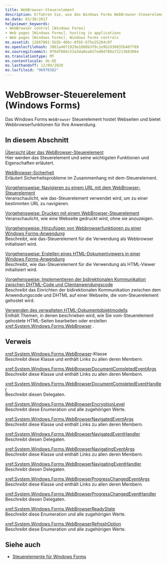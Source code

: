 ```yaml
---
title: WebBrowser-Steuerelement
description: Erfahren Sie, wie das Windows Forms WebBrowser-Steuerelement Webseiten hostet und Webbrowserfunktionen für Ihre Anwendung bereitstellt.
ms.date: 03/30/2017
helpviewer_keywords:
- WebBrowser control [Windows Forms]
- Web pages [Windows Forms], hosting in applications
- Web pages [Windows Forms], Windows Forms controls
ms.assetid: 12667861-5b5b-46bc-8fb5-675e25264c9f
ms.openlocfilehash: 3961a4071929a1688b3f9c1e9b2d30835b487f89
ms.sourcegitcommit: 9f6df084c53a3da0ea657ed0d708a72213683084
ms.translationtype: MT
ms.contentlocale: de-DE
ms.lasthandoff: 12/09/2020
ms.locfileid: "96976582"
---
```

# <a name="webbrowser-control-windows-forms"></a>WebBrowser-Steuerelement (Windows Forms)
Das Windows Forms `WebBrowser` Steuerelement hostet Webseiten und bietet Webbrowserfunktionen für Ihre Anwendung.  
  
## <a name="in-this-section"></a>In diesem Abschnitt  
 [Übersicht über das WebBrowser-Steuerelement](webbrowser-control-overview.md)  
 Hier werden das Steuerelement und seine wichtigsten Funktionen und Eigenschaften erläutert.  
  
 [WebBrowser-Sicherheit](webbrowser-security.md)  
 Erläutert Sicherheitsprobleme im Zusammenhang mit dem-Steuerelement.  
  
 [Vorgehensweise: Navigieren zu einem URL mit dem WebBrowser-Steuerelement](how-to-navigate-to-a-url-with-the-webbrowser-control.md)  
 Veranschaulicht, wie das-Steuerelement verwendet wird, um zu einer bestimmten URL zu navigieren.  
  
 [Vorgehensweise: Drucken mit einem WebBrowser-Steuerelement](how-to-print-with-a-webbrowser-control.md)  
 Veranschaulicht, wie eine Webseite gedruckt wird, ohne sie anzuzeigen.  
  
 [Vorgehensweise: Hinzufügen von Webbrowserfunktionen zu einer Windows Forms-Anwendung](how-to-add-web-browser-capabilities-to-a-windows-forms-application.md)  
 Beschreibt, wie das-Steuerelement für die Verwendung als Webbrowser initialisiert wird.  
  
 [Vorgehensweise: Erstellen eines HTML-Dokumentviewers in einer Windows Forms-Anwendung](how-to-create-an-html-document-viewer-in-a-windows-forms-application.md)  
 Beschreibt, wie das-Steuerelement für die Verwendung als HTML-Viewer initialisiert wird.  
  
 [Vorgehensweise: Implementieren der bidirektionalen Kommunikation zwischen DHTML-Code und Clientanwendungscode](implement-two-way-com-between-dhtml-and-client.md)  
 Beschreibt das Einrichten der bidirektionalen Kommunikation zwischen dem Anwendungscode und DHTML auf einer Webseite, die vom-Steuerelement gehostet wird.  
  
 [Verwenden des verwalteten HTML-Dokumentobjektmodells](using-the-managed-html-document-object-model.md)  
 Enthält Themen, in denen beschrieben wird, wie Sie vom-Steuerelement gehostete HTML-Seiten bearbeiten oder erstellen <xref:System.Windows.Forms.WebBrowser> .  
  
## <a name="reference"></a>Verweis  
 <xref:System.Windows.Forms.WebBrowser>-Klasse  
 Beschreibt diese Klasse und enthält Links zu allen deren Membern.  
  
 <xref:System.Windows.Forms.WebBrowserDocumentCompletedEventArgs>  
 Beschreibt diese Klasse und enthält Links zu allen deren Membern.  
  
 <xref:System.Windows.Forms.WebBrowserDocumentCompletedEventHandler>  
 Beschreibt diesen Delegaten.  
  
 <xref:System.Windows.Forms.WebBrowserEncryptionLevel>  
 Beschreibt diese Enumeration und alle zugehörigen Werte.  
  
 <xref:System.Windows.Forms.WebBrowserNavigatedEventArgs>  
 Beschreibt diese Klasse und enthält Links zu allen deren Membern.  
  
 <xref:System.Windows.Forms.WebBrowserNavigatedEventHandler>  
 Beschreibt diesen Delegaten.  
  
 <xref:System.Windows.Forms.WebBrowserNavigatingEventArgs>  
 Beschreibt diese Klasse und enthält Links zu allen deren Membern.  
  
 <xref:System.Windows.Forms.WebBrowserNavigatingEventHandler>  
 Beschreibt diesen Delegaten.  
  
 <xref:System.Windows.Forms.WebBrowserProgressChangedEventArgs>  
 Beschreibt diese Klasse und enthält Links zu allen deren Membern.  
  
 <xref:System.Windows.Forms.WebBrowserProgressChangedEventHandler>  
 Beschreibt diesen Delegaten.  
  
 <xref:System.Windows.Forms.WebBrowserReadyState>  
 Beschreibt diese Enumeration und alle zugehörigen Werte.  
  
 <xref:System.Windows.Forms.WebBrowserRefreshOption>  
 Beschreibt diese Enumeration und alle zugehörigen Werte.  
  
## <a name="see-also"></a>Siehe auch

- [Steuerelemente für Windows Forms](controls-to-use-on-windows-forms.md)
